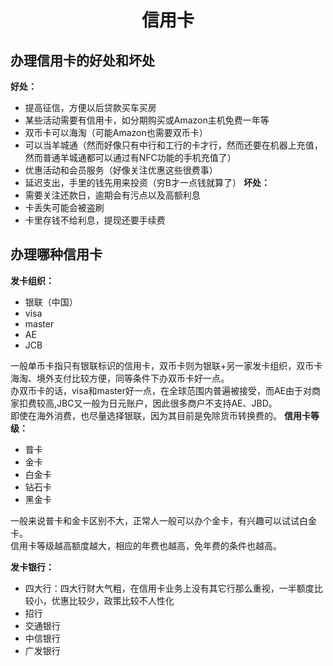 # <center>信用卡</center>

## 办理信用卡的好处和坏处
**好处：**  
- 提高征信，方便以后贷款买车买房
- 某些活动需要有信用卡，如分期购买或Amazon主机免费一年等
- 双币卡可以海淘（可能Amazon也需要双币卡）
- 可以当羊城通（然而好像只有中行和工行的卡才行，然而还要在机器上充值，然而普通羊城通都可以通过有NFC功能的手机充值了）
- 优惠活动和会员服务（好像关注优惠这些很费事）
- 延迟支出，手里的钱先用来投资（穷B才一点钱就算了）
**坏处：**  
- 需要关注还款日，逾期会有污点以及高额利息
- 卡丢失可能会被盗刷
- 卡里存钱不给利息，提现还要手续费

## 办理哪种信用卡
**发卡组织：**  
- 银联（中国）
- visa
- master
- AE
- JCB  

一般单币卡指只有银联标识的信用卡，双币卡则为银联+另一家发卡组织，双币卡海淘、境外支付比较方便，同等条件下办双币卡好一点。  
办双币卡的话，visa和master好一点，在全球范围内普遍被接受，而AE由于对商家扣费较高,JBC又一般为日元账户，因此很多商户不支持AE、JBD。  
即使在海外消费，也尽量选择银联，因为其目前是免除货币转换费的。
**信用卡等级：**  
- 普卡
- 金卡
- 白金卡
- 钻石卡
- 黑金卡  

一般来说普卡和金卡区别不大，正常人一般可以办个金卡，有兴趣可以试试白金卡。  
信用卡等级越高额度越大，相应的年费也越高，免年费的条件也越高。  

**发卡银行：**
- 四大行：四大行财大气粗，在信用卡业务上没有其它行那么重视，一半额度比较小，优惠比较少，政策比较不人性化
- 招行
- 交通银行
- 中信银行
- 广发银行
